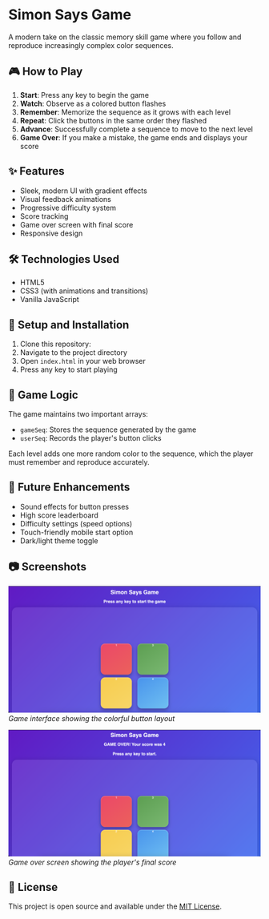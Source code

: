 # Simon Says Game

A modern take on the classic memory skill game where you follow and reproduce increasingly complex color sequences.

## 🎮 How to Play

1. **Start**: Press any key to begin the game
2. **Watch**: Observe as a colored button flashes
3. **Remember**: Memorize the sequence as it grows with each level
4. **Repeat**: Click the buttons in the same order they flashed
5. **Advance**: Successfully complete a sequence to move to the next level
6. **Game Over**: If you make a mistake, the game ends and displays your score

## ✨ Features

- Sleek, modern UI with gradient effects
- Visual feedback animations
- Progressive difficulty system
- Score tracking
- Game over screen with final score
- Responsive design

## 🛠️ Technologies Used

- HTML5
- CSS3 (with animations and transitions)
- Vanilla JavaScript

## 🚀 Setup and Installation

1. Clone this repository:
2. Navigate to the project directory
3. Open `index.html` in your web browser
4. Press any key to start playing

## 📝 Game Logic

The game maintains two important arrays:
- `gameSeq`: Stores the sequence generated by the game
- `userSeq`: Records the player's button clicks

Each level adds one more random color to the sequence, which the player must remember and reproduce accurately.

## 🔮 Future Enhancements

- Sound effects for button presses
- High score leaderboard
- Difficulty settings (speed options)
- Touch-friendly mobile start option
- Dark/light theme toggle

## 📷 Screenshots

![Simon Says Game Interface](screenshots/game.png)
*Game interface showing the colorful button layout*

![Simon Says Game Over](screenshots/game%20over.png)
*Game over screen showing the player's final score*

## 📄 License

This project is open source and available under the [MIT License](LICENSE).

